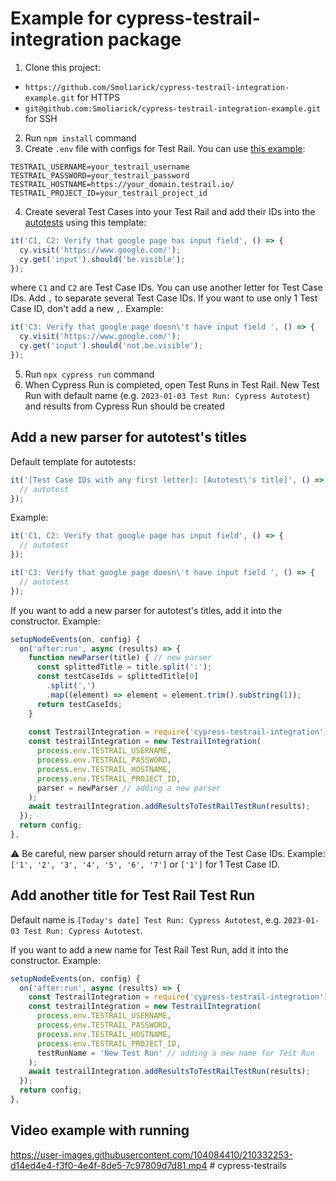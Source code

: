# Example for cypress-testrail-integration package

1. Clone this project: 
  + `https://github.com/Smoliarick/cypress-testrail-integration-example.git` for HTTPS
  + `git@github.com:Smoliarick/cypress-testrail-integration-example.git` for SSH
2. Run `npm install` command
3. Create `.env` file with configs for Test Rail. You can use [this example](.env.example):
  ```
  TESTRAIL_USERNAME=your_testrail_username
  TESTRAIL_PASSWORD=your_testrail_password
  TESTRAIL_HOSTNAME=https://your_domain.testrail.io/
  TESTRAIL_PROJECT_ID=your_testrail_project_id
  ```
4. Create several Test Cases into your Test Rail and add their IDs into the [autotests](cypress/e2e) using this template:
  ```js
  it('C1, C2: Verify that google page has input field', () => {
    cy.visit('https://www.google.com/');
    cy.get('input').should('be.visible');
  });
  ```
  where `C1` and `C2` are Test Case IDs. You can use another letter for Test Case IDs. Add `,` to separate several Test Case IDs. If you want to use only 1 Test Case ID, don't add a new `,`. Example:
  ```js
  it('C3: Verify that google page doesn\'t have input field ', () => {
    cy.visit('https://www.google.com/');
    cy.get('input').should('not.be.visible');
  });
  ```
5. Run `npx cypress run` command
6. When Cypress Run is completed, open Test Runs in Test Rail. New Test Run with default name (e.g. `2023-01-03 Test Run: Cypress Autotest`) and results from Cypress Run should be created

## Add a new parser for autotest's titles

Default template for autotests:

```js
it('[Test Case IDs with any first letter]: [Autotest\'s title]', () => {
  // autotest
});
```

Example:

```js
it('C1, C2: Verify that google page has input field', () => {
  // autotest
});
```

```js
it('C3: Verify that google page doesn\'t have input field ', () => {
  // autotest
});
```

If you want to add a new parser for autotest's titles, add it into the constructor. Example:

```js
setupNodeEvents(on, config) {
  on('after:run', async (results) => {
    function newParser(title) { // new parser
      const splittedTitle = title.split(':');
      const testCaseIds = splittedTitle[0]
        .split(',')
        .map((element) => element = element.trim().substring(1));
      return testCaseIds;
    }
        
    const TestrailIntegration = require('cypress-testrail-integration');
    const testrailIntegration = new TestrailIntegration(
      process.env.TESTRAIL_USERNAME,
      process.env.TESTRAIL_PASSWORD,
      process.env.TESTRAIL_HOSTNAME,
      process.env.TESTRAIL_PROJECT_ID,
      parser = newParser // adding a new parser
    );
    await testrailIntegration.addResultsToTestRailTestRun(results);
  });
  return config;
},
```

⚠️ Be careful, new parser should return array of the Test Case IDs. Example: `['1', '2', '3', '4', '5', '6', '7']` or `['1']` for 1 Test Case ID.

## Add another title for Test Rail Test Run

Default name is `[Today's date] Test Run: Cypress Autotest`, e.g. `2023-01-03 Test Run: Cypress Autotest`.

If you want to add a new name for Test Rail Test Run, add it into the constructor. Example:

```js
setupNodeEvents(on, config) {
  on('after:run', async (results) => {   
    const TestrailIntegration = require('cypress-testrail-integration');
    const testrailIntegration = new TestrailIntegration(
      process.env.TESTRAIL_USERNAME,
      process.env.TESTRAIL_PASSWORD,
      process.env.TESTRAIL_HOSTNAME,
      process.env.TESTRAIL_PROJECT_ID,
      testRunName = 'New Test Run' // adding a new name for Test Run
    );
    await testrailIntegration.addResultsToTestRailTestRun(results);
  });
  return config;
},
```

## Video example with running

https://user-images.githubusercontent.com/104084410/210332253-d14ed4e4-f3f0-4e4f-8de5-7c97809d7d81.mp4
#   c y p r e s s - t e s t r a i l s  
 